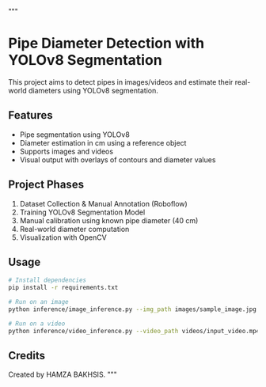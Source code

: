 """
# Pipe Diameter Detection with YOLOv8 Segmentation

This project aims to detect pipes in images/videos and estimate their real-world diameters using YOLOv8 segmentation.

## Features
- Pipe segmentation using YOLOv8
- Diameter estimation in cm using a reference object
- Supports images and videos
- Visual output with overlays of contours and diameter values

## Project Phases
1. Dataset Collection & Manual Annotation (Roboflow)
2. Training YOLOv8 Segmentation Model
3. Manual calibration using known pipe diameter (40 cm)
4. Real-world diameter computation
5. Visualization with OpenCV

## Usage
```bash
# Install dependencies
pip install -r requirements.txt

# Run on an image
python inference/image_inference.py --img_path images/sample_image.jpg

# Run on a video
python inference/video_inference.py --video_path videos/input_video.mp4
```

## Credits
Created by HAMZA BAKHSIS.
"""
